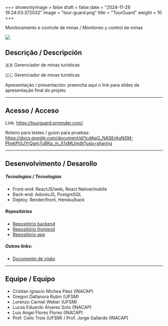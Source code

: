 +++
showonlyimage = false
draft = false
date = "2024-11-28 19:24:03.372032"
image = "tour-guard.png"
title = "TourGuard"
weight = 10
+++


Monitoramento e controle de minas / Monitoreo y control de minas

<!--more-->

![](moho_follow_through2.gif)


## Descrição / Descripción

🇧🇷 Gerenciador de minas turísticas



🇨🇱 Gerenciador de minas turísticas

Apresentação / presentación: preencha aqui o link para slides da apresentação final do projeto

---

## Acesso / Acceso

Link: 
https://tourguard.onrender.com/

Roteiro para testes / guion para pruebas: 
https://docs.google.com/document/d/1cdApG_NASErAgNSM-PhvkPt0JYrQgm7uBKq_m_X1sMU/edit?usp=sharing


---

## Desenvolvimento / Desarollo

##### Tecnologias / Tecnologías

- Front-end: ReactJS/web, React Native/mobile
- Back-end: AdonisJS, PostgreSQL
- Deploy: Render/front, Heroku/back

##### Repositórios

- [Repositório backend](https://github.com/pinhalgrandense/tour-guard-api)
- [Repositório frontend](https://github.com/Lorenzo-Weber/tour-guard-web/)
- [Repositório app](https://github.com/LucasAlvarezS/miningtour-ff) 

##### Outros links:
- [Documento de visão](https://docs.google.com/document/d/15b13r4bWp9RUKOxtdpLUxmUVT940hXVtd4_jBFsNEuI/edit?usp=sharing)
---

## Equipe / Equipo

- Cristian Ignacio Michea Páez (INACAP)
- Gregori Dallanora Rubin (UFSM)
- Lorenzo Carniel Weber (UFSM)
- Lucas Eduardo Álvarez Soto (INACAP)
- Luis Angel Flores Flores (INACAP)
- Prof. Celio Trois (UFSM) / Prof. Jorge Gallardo (INACAP)

